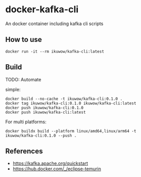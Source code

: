 # docker-kafka-cli

An docker container including kafka cli scripts

## How to use

```
docker run -it --rm ikuwow/kafka-cli:latest
```

## Build

TODO: Automate

simple:
```
docker build --no-cache -t ikuwow/kafka-cli:0.1.0 .
docker tag ikuwow/kafka-cli:0.1.0 ikuwow/kafka-cli:latest
docker push ikuwow/kafka-cli:0.1.0
docker push ikuwow/kafka-cli:latest
```

For multi platforms:
```
docker buildx build --platform linux/amd64,linux/arm64 -t ikuwow/kafka-cli:0.1.0 --push .
```

## References

* https://kafka.apache.org/quickstart
* https://hub.docker.com/_/eclipse-temurin
